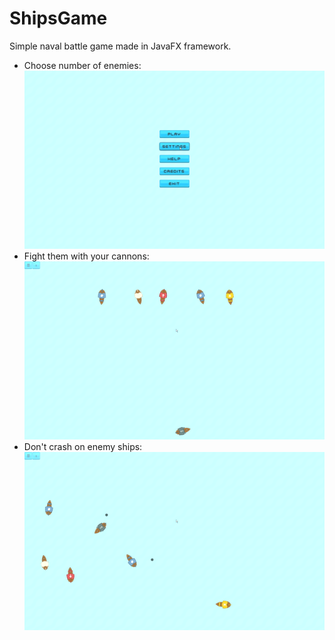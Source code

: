 # ShipsGame
Simple naval battle game made in JavaFX framework.

* Choose number of enemies:<br>
![choose](gifs/0_choose.gif)
* Fight them with your cannons:<br>
![battle](gifs/1_battle.gif)
* Don't crash on enemy ships:<br>
![defeat](gifs/2_defeat.gif)
